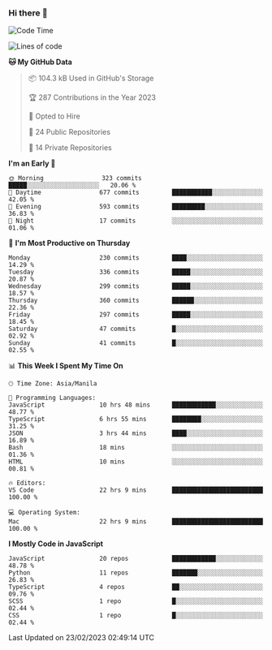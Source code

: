 ### Hi there 👋

<!--START_SECTION:waka-->
![Code Time](http://img.shields.io/badge/Code%20Time-102%20hrs%2013%20mins-blue)

![Lines of code](https://img.shields.io/badge/From%20Hello%20World%20I%27ve%20Written-8.2%20million%20lines%20of%20code-blue)

**🐱 My GitHub Data** 

> 📦 104.3 kB Used in GitHub's Storage 
 > 
> 🏆 287 Contributions in the Year 2023
 > 
> 💼 Opted to Hire
 > 
> 📜 24 Public Repositories 
 > 
> 🔑 14 Private Repositories 
 > 
**I'm an Early 🐤** 

```text
🌞 Morning                323 commits         █████░░░░░░░░░░░░░░░░░░░░   20.06 % 
🌆 Daytime                677 commits         ███████████░░░░░░░░░░░░░░   42.05 % 
🌃 Evening                593 commits         █████████░░░░░░░░░░░░░░░░   36.83 % 
🌙 Night                  17 commits          ░░░░░░░░░░░░░░░░░░░░░░░░░   01.06 % 
```
📅 **I'm Most Productive on Thursday** 

```text
Monday                   230 commits         ████░░░░░░░░░░░░░░░░░░░░░   14.29 % 
Tuesday                  336 commits         █████░░░░░░░░░░░░░░░░░░░░   20.87 % 
Wednesday                299 commits         █████░░░░░░░░░░░░░░░░░░░░   18.57 % 
Thursday                 360 commits         ██████░░░░░░░░░░░░░░░░░░░   22.36 % 
Friday                   297 commits         █████░░░░░░░░░░░░░░░░░░░░   18.45 % 
Saturday                 47 commits          █░░░░░░░░░░░░░░░░░░░░░░░░   02.92 % 
Sunday                   41 commits          █░░░░░░░░░░░░░░░░░░░░░░░░   02.55 % 
```


📊 **This Week I Spent My Time On** 

```text
🕑︎ Time Zone: Asia/Manila

💬 Programming Languages: 
JavaScript               10 hrs 48 mins      ████████████░░░░░░░░░░░░░   48.77 % 
TypeScript               6 hrs 55 mins       ████████░░░░░░░░░░░░░░░░░   31.25 % 
JSON                     3 hrs 44 mins       ████░░░░░░░░░░░░░░░░░░░░░   16.89 % 
Bash                     18 mins             ░░░░░░░░░░░░░░░░░░░░░░░░░   01.36 % 
HTML                     10 mins             ░░░░░░░░░░░░░░░░░░░░░░░░░   00.81 % 

🔥 Editors: 
VS Code                  22 hrs 9 mins       █████████████████████████   100.00 % 

💻 Operating System: 
Mac                      22 hrs 9 mins       █████████████████████████   100.00 % 
```

**I Mostly Code in JavaScript** 

```text
JavaScript               20 repos            ████████████░░░░░░░░░░░░░   48.78 % 
Python                   11 repos            ███████░░░░░░░░░░░░░░░░░░   26.83 % 
TypeScript               4 repos             ██░░░░░░░░░░░░░░░░░░░░░░░   09.76 % 
SCSS                     1 repo              █░░░░░░░░░░░░░░░░░░░░░░░░   02.44 % 
CSS                      1 repo              █░░░░░░░░░░░░░░░░░░░░░░░░   02.44 % 
```




 Last Updated on 23/02/2023 02:49:14 UTC
<!--END_SECTION:waka-->
